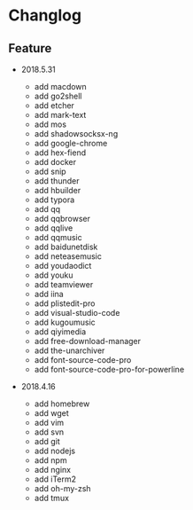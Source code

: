 # Changlog
## Feature
- 2018.5.31
	- add macdown
	- add go2shell
	- add etcher
	- add mark-text
	- add mos
	- add shadowsocksx-ng
	- add google-chrome
	- add hex-fiend
	- add docker
	- add snip
	- add thunder
	- add hbuilder
	- add typora
	- add qq
	- add qqbrowser
	- add qqlive
	- add qqmusic
	- add baidunetdisk
	- add neteasemusic
	- add youdaodict
	- add youku
	- add teamviewer
	- add iina
	- add plistedit-pro
	- add visual-studio-code
	- add kugoumusic
	- add qiyimedia
	- add free-download-manager
	- add the-unarchiver
	- add font-source-code-pro
	- add font-source-code-pro-for-powerline

- 2018.4.16
	- add homebrew
	- add wget
	- add vim
	- add svn
	- add git
	- add nodejs
	- add npm
	- add nginx
	- add iTerm2
	- add oh-my-zsh
	- add tmux


